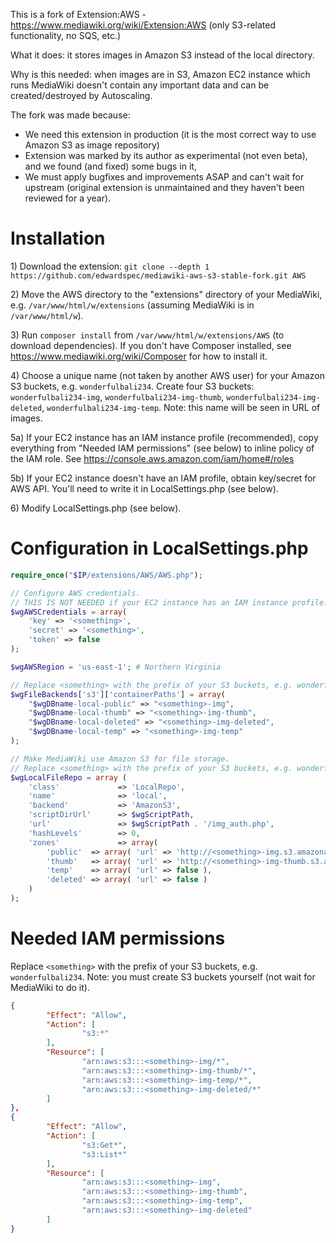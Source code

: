 This is a fork of Extension:AWS - https://www.mediawiki.org/wiki/Extension:AWS (only S3-related functionality, no SQS, etc.)

What it does: it stores images in Amazon S3 instead of the local directory.

Why is this needed: when images are in S3, Amazon EC2 instance which runs MediaWiki doesn't contain any important data and can be created/destroyed by Autoscaling.

The fork was made because:
* We need this extension in production (it is the most correct way to use Amazon S3 as image repository)
* Extension was marked by its author as experimental (not even beta), and we found (and fixed) some bugs in it,
* We must apply bugfixes and improvements ASAP and can't wait for upstream (original extension is unmaintained and they haven't been reviewed for a year).

# Installation

1\) Download the extension: `git clone --depth 1 https://github.com/edwardspec/mediawiki-aws-s3-stable-fork.git AWS`

2\) Move the AWS directory to the "extensions" directory of your MediaWiki, e.g. `/var/www/html/w/extensions` (assuming MediaWiki is in `/var/www/html/w`).

3\) Run `composer install` from `/var/www/html/w/extensions/AWS` (to download dependencies). If you don't have Composer installed, see https://www.mediawiki.org/wiki/Composer for how to install it.

4\) Choose a unique name (not taken by another AWS user) for your Amazon S3 buckets, e.g. `wonderfulbali234`. Create four S3 buckets: `wonderfulbali234-img`, `wonderfulbali234-img-thumb`, `wonderfulbali234-img-deleted`, `wonderfulbali234-img-temp`. Note: this name will be seen in URL of images.

5a\) If your EC2 instance has an IAM instance profile (recommended), copy everything from "Needed IAM permissions" (see below) to inline policy of the IAM role. See https://console.aws.amazon.com/iam/home#/roles

5b\) If your EC2 instance doesn't have an IAM profile, obtain key/secret for AWS API. You'll need to write it in LocalSettings.php (see below).

6\) Modify LocalSettings.php (see below).

# Configuration in LocalSettings.php

```php
require_once("$IP/extensions/AWS/AWS.php");

// Configure AWS credentials.
// THIS IS NOT NEEDED if your EC2 instance has an IAM instance profile.
$wgAWSCredentials = array(
	'key' => '<something>',
	'secret' => '<something>',
	'token' => false
);

$wgAWSRegion = 'us-east-1'; # Northern Virginia

// Replace <something> with the prefix of your S3 buckets, e.g. wonderfulbali234.
$wgFileBackends['s3']['containerPaths'] = array(
	"$wgDBname-local-public" => "<something>-img",
	"$wgDBname-local-thumb" => "<something>-img-thumb",
	"$wgDBname-local-deleted" => "<something>-img-deleted",
	"$wgDBname-local-temp" => "<something>-img-temp"
);

// Make MediaWiki use Amazon S3 for file storage.
// Replace <something> with the prefix of your S3 buckets, e.g. wonderfulbali234.
$wgLocalFileRepo = array (
	'class'             => 'LocalRepo',
	'name'              => 'local',
	'backend'           => 'AmazonS3',
	'scriptDirUrl'      => $wgScriptPath,
	'url'               => $wgScriptPath . '/img_auth.php',
	'hashLevels'        => 0,
	'zones'             => array(
		'public'  => array( 'url' => 'http://<something>-img.s3.amazonaws.com' ),
		'thumb'   => array( 'url' => 'http://<something>-img-thumb.s3.amazonaws.com' ),
		'temp'    => array( 'url' => false ),
		'deleted' => array( 'url' => false )
	)
);
```

# Needed IAM permissions

Replace `<something>` with the prefix of your S3 buckets, e.g. `wonderfulbali234`.
Note: you must create S3 buckets yourself (not wait for MediaWiki to do it).

```json
{
        "Effect": "Allow",
        "Action": [
                "s3:*"
        ],
        "Resource": [
                "arn:aws:s3:::<something>-img/*",
                "arn:aws:s3:::<something>-img-thumb/*",
                "arn:aws:s3:::<something>-img-temp/*",
                "arn:aws:s3:::<something>-img-deleted/*"
        ]
},
{
        "Effect": "Allow",
        "Action": [
                "s3:Get*",
                "s3:List*"
        ],
        "Resource": [
                "arn:aws:s3:::<something>-img",
                "arn:aws:s3:::<something>-img-thumb",
                "arn:aws:s3:::<something>-img-temp",
                "arn:aws:s3:::<something>-img-deleted"
        ]
}
```
